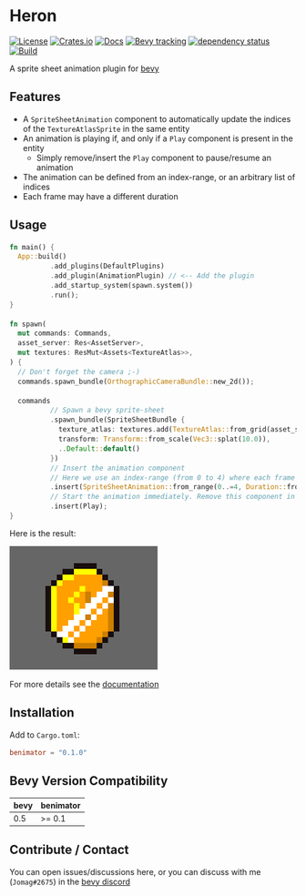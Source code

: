 # Heron

[![License](https://img.shields.io/github/license/jcornaz/benimator)](https://github.com/jcornaz/benimator/blob/main/LICENSE)
[![Crates.io](https://img.shields.io/crates/v/benimator)](https://crates.io/crates/benimator)
[![Docs](https://docs.rs/benimator/badge.svg)](https://docs.rs/benimator)
[![Bevy tracking](https://img.shields.io/badge/Bevy%20tracking-released%20version-lightblue)](https://github.com/bevyengine/bevy/blob/main/docs/plugins_guidelines.md#main-branch-tracking)
[![dependency status](https://deps.rs/repo/github/jcornaz/benimator/status.svg)](https://deps.rs/repo/github/jcornaz/benimator)
[![Build](https://img.shields.io/github/workflow/status/jcornaz/benimator/Build)](https://github.com/jcornaz/benimator/actions?query=workflow%3ABuild+branch%3Amain)

A sprite sheet animation plugin for [bevy](https://bevyengine.org)


## Features

* A `SpriteSheetAnimation` component to automatically update the indices of the `TextureAtlasSprite` in the same entity
* An animation is playing if, and only if a `Play` component is present in the entity
  * Simply remove/insert the `Play` component to pause/resume an animation
* The animation can be defined from an index-range, or an arbitrary list of indices
* Each frame may have a different duration


## Usage

```rust
fn main() {
  App::build()
          .add_plugins(DefaultPlugins)
          .add_plugin(AnimationPlugin) // <-- Add the plugin
          .add_startup_system(spawn.system())
          .run();
}

fn spawn(
  mut commands: Commands,
  asset_server: Res<AssetServer>,
  mut textures: ResMut<Assets<TextureAtlas>>,
) {
  // Don't forget the camera ;-)
  commands.spawn_bundle(OrthographicCameraBundle::new_2d());

  commands
          // Spawn a bevy sprite-sheet
          .spawn_bundle(SpriteSheetBundle {
            texture_atlas: textures.add(TextureAtlas::from_grid(asset_server.load("coin.png"), Vec2::new(16.0, 16.0), 5, 1)),
            transform: Transform::from_scale(Vec3::splat(10.0)),
            ..Default::default()
          })
          // Insert the animation component
          // Here we use an index-range (from 0 to 4) where each frame has the same duration
          .insert(SpriteSheetAnimation::from_range(0..=4, Duration::from_millis(100)))
          // Start the animation immediately. Remove this component in order to pause the animation.
          .insert(Play);
}
```

Here is the result:

![Example result](docs/coin.gif)

For more details see the [documentation](https://docs.rs/benimator)


## Installation

Add to `Cargo.toml`:

```toml
benimator = "0.1.0"
```

## Bevy Version Compatibility

| bevy | benimator  |
|------|------------|
| 0.5  | >= 0.1     |


## Contribute / Contact

You can open issues/discussions here, or you can discuss with me (`Jomag#2675`) in
the [bevy discord](https://discord.com/invite/gMUk5Ph)
